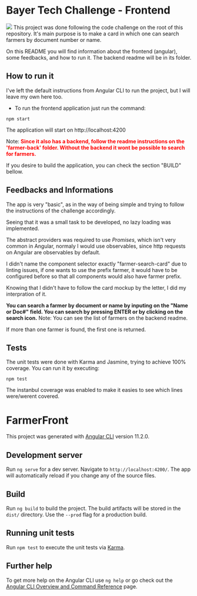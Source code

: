 # Bayer Tech Challenge - Frontend
<img src="https://imgur.com/4FgVSoI.jpg"/>
This project was done following the code challenge on the root of this repository.
It's main purpose is to make a card in which one can search farmers by document number or name.

On this README you will find information about the frontend (angular), some feedbacks, and how to run it. The backend readme will be in its folder.

## How to run it
I've left the default instructions from Angular CLI to run the project, but I will leave my own here too.

- To run the frontend application just run the command:
```
npm start
```
The application will start on http://localhost:4200


Note: <b style="color:red">Since it also has a backend, follow the readme instructions on the 'farmer-back' folder.  Without the backend it wont be possible to search for farmers.</b>

If you desire to build the application, you can check the section "BUILD" bellow.


## Feedbacks and Informations
The app is very "basic", as in the way of being simple and trying to follow the instructions of the challenge accordingly.

Seeing that it was a small task to be developed, no lazy loading was implemented.

The abstract providers was required to use <i>Promises</i>, which isn't very common in Angular, normaly I would use observables, since http requests on Angular are observables by default.

I didn't name the component selector  exactly "farmer-search-card" due to linting issues, if one wants to use the prefix farmer, it would have to be configured before so that all components would also have farmer prefix.

Knowing that I didn't have to follow the card mockup by the letter, I did my interpration of it.

<b>You can search a farmer by document or name by inputing on the "Name or Doc#" field. You can search by pressing ENTER or by clicking on the search icon.</b> Note: You can see the list of farmers on the backend readme.

If more than one farmer is found, the first one is returned.

## Tests 
The unit tests were done with Karma and Jasmine, trying to achieve 100% coverage. You can run it by executing:

```
npm test
```
The instanbul coverage was enabled to make it easies to see which lines were/werent covered.

# FarmerFront

This project was generated with [Angular CLI](https://github.com/angular/angular-cli) version 11.2.0.

## Development server

Run `ng serve` for a dev server. Navigate to `http://localhost:4200/`. The app will automatically reload if you change any of the source files.

## Build

Run `ng build` to build the project. The build artifacts will be stored in the `dist/` directory. Use the `--prod` flag for a production build.

## Running unit tests

Run `npm test` to execute the unit tests via [Karma](https://karma-runner.github.io).


## Further help

To get more help on the Angular CLI use `ng help` or go check out the [Angular CLI Overview and Command Reference](https://angular.io/cli) page.
